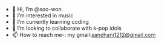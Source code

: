 - 👋 Hi, I’m @soo-won
- 👀 I’m interested in music
- 🌱 I’m currently learning coding
- 💞️ I’m looking to collaborate with k-pop idols
- 📫 How to reach me-: my gmail:sandhani1212@gmail.com

<!---
darksoo
 is a ✨ special ✨ repository because its `README.md` (this file) appears on your GitHub profile.
You can click the Preview link to take a look at your changes.
--->
